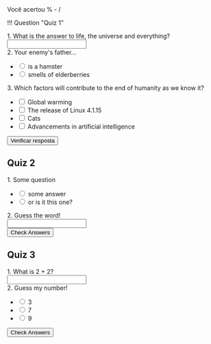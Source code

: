 <div id="quiz-result" class="card">
    Você acertou <span id="quiz-percent"></span>% - <span id="quiz-score"></span>/<span id="quiz-max-score"></span><br/>
</div>

!!! Question "Quiz 1"
        <!-- Quiz 1 -->
        <div id="quiz-1">
            <!-- Question 1 -->
            <div class="card quizlib-question">
                <div class="quizlib-question-title">1. What is the answer to life, the universe and everything?</div>
                <div class="quizlib-question-answers">
                    <input type="text" name="q1">
                </div>
            </div>
            <!-- Question 2 -->
            <div class="card quizlib-question">
                <div class="quizlib-question-title">2. Your enemy's father...</div>
                <div class="quizlib-question-answers">
                    <ul>
                        <li><label><input type="radio" name="q2" value="a"> is a hamster</label></li>
                        <li><label><input type="radio" name="q2" value="b"> smells of elderberries</label></li>
                    </ul>
                </div>
            </div>
            <!-- Question 3 -->
            <div class="card quizlib-question">
                <div class="quizlib-question-title">3. Which factors will contribute to the end of humanity as we know it?</div>
                <div class="quizlib-question-answers">
                    <ul>
                        <li class="list-item"><label><input type="checkbox" name="q3" value="a"> Global warming</label></li>
                        <li><label><input type="checkbox" name="q3" value="b"> The release of Linux 4.1.15</label></li>
                        <li><label><input type="checkbox" name="q3" value="c"> Cats</label></li>
                        <li><label><input type="checkbox" name="q3" value="d"> Advancements in artificial intelligence</label></li>
                    </ul>
                </div>
            </div>
            <!-- Answer Button. Here, we pass the ID of the quiz element (the parent of this button) to the showResults function.  -->
            <button type="button" onclick="showResults(this.parentNode.id);">Verificar resposta</button>
        </div>


<!-- Quiz 2 -->
<div id="quiz-2">
    <h2>Quiz 2</h2>
    <!-- Question 1 -->
    <div class="card quizlib-question">
        <div class="quizlib-question-title">1. Some question</div>
        <div class="quizlib-question-answers">
            <ul>
                <li><label><input type="radio" name="q1" value="a"> some answer</label></li>
                <li><label><input type="radio" name="q1" value="b"> or is it this one?</label></li>
            </ul>
        </div>
    </div>
    <!-- Question 2 -->
    <div class="card quizlib-question">
        <div class="quizlib-question-title">2. Guess the word!</div>
        <div class="quizlib-question-answers">
            <input type="text" name="q2">
        </div>
    </div>
    <!-- Answer Button. Note that the showResults call is exactly the same as question 1. Nice!  -->
    <button type="button" onclick="showResults(this.parentNode.id);">Check Answers</button>
</div>


<!-- Quiz 3 -->
<div id="quiz-3">
    <h2>Quiz 3</h2>
    <!-- Question 1 -->
    <div class="card quizlib-question">
        <div class="quizlib-question-title">1. What is 2 + 2?</div>
        <div class="quizlib-question-answers">
            <input type="text" name="q1">
        </div>
    </div>
    <!-- Question 2 -->
    <div class="card quizlib-question">
        <div class="quizlib-question-title">2. Guess my number!</div>
        <div class="quizlib-question-answers">
            <ul>
                <li><label><input type="radio" name="q2" value="a"> 3</label></li>
                <li><label><input type="radio" name="q2" value="b"> 7</label></li>
                <li><label><input type="radio" name="q2" value="c"> 9</label></li>
            </ul>
        </div>
    </div>
    <!-- Answer Button. Note that the showResults call is exactly the same as question 1. Nice!  -->
    <button type="button" onclick="showResults(this.parentNode.id);">Check Answers</button>
</div> 
